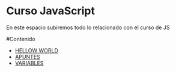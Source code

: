 # Curso JavaScript

En este espacio subiremos todo lo relacionado con el curso de JS

#Contenido

- [HELLOW WORLD](hellow_world.html)
- [APUNTES](apuntes.html)
- [VARIABLES](variables.html)